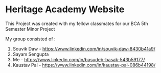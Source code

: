 # Heritage Academy Website

This Project was created with my fellow classmates for our BCA 5th Semester Minor Project

My group consisted of :
1) Souvik Daw - https://www.linkedin.com/in/souvik-daw-8430b41a9/
2) Sayam Sengupta
3) Me - https://www.linkedin.com/in/basudeb-basak-543b59177/
4) Kaustav Pal - https://www.linkedin.com/in/kaustav-pal-086b44198/
